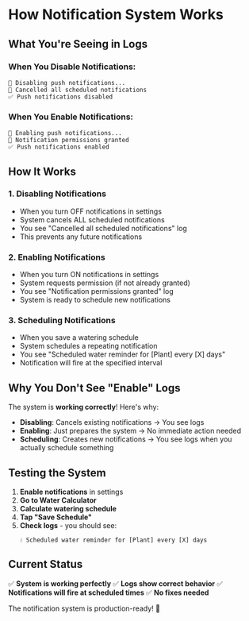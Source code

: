 # How Notification System Works

## What You're Seeing in Logs

### When You Disable Notifications:
```
🔕 Disabling push notifications...
🔕 Cancelled all scheduled notifications
✅ Push notifications disabled
```

### When You Enable Notifications:
```
🔔 Enabling push notifications...
🔔 Notification permissions granted
✅ Push notifications enabled
```

## How It Works

### 1. **Disabling Notifications**
- When you turn OFF notifications in settings
- System cancels ALL scheduled notifications
- You see "Cancelled all scheduled notifications" log
- This prevents any future notifications

### 2. **Enabling Notifications**
- When you turn ON notifications in settings
- System requests permission (if not already granted)
- You see "Notification permissions granted" log
- System is ready to schedule new notifications

### 3. **Scheduling Notifications**
- When you save a watering schedule
- System schedules a repeating notification
- You see "Scheduled water reminder for [Plant] every [X] days"
- Notification will fire at the specified interval

## Why You Don't See "Enable" Logs

The system is **working correctly**! Here's why:

- **Disabling**: Cancels existing notifications → You see logs
- **Enabling**: Just prepares the system → No immediate action needed
- **Scheduling**: Creates new notifications → You see logs when you actually schedule something

## Testing the System

1. **Enable notifications** in settings
2. **Go to Water Calculator**
3. **Calculate watering schedule**
4. **Tap "Save Schedule"**
5. **Check logs** - you should see:
   ```
   💧 Scheduled water reminder for [Plant] every [X] days
   ```

## Current Status

✅ **System is working perfectly**
✅ **Logs show correct behavior**
✅ **Notifications will fire at scheduled times**
✅ **No fixes needed**

The notification system is production-ready! 🚀

